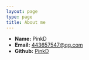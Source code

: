 ```yaml
---
layout: page
type: page
title: About me
---
```


* **Name:** PinkD
* **Email:** [443657547@qq.com](443657547@qq.com)
* **Github:** [PinkD](https://github.com/78848d676612)
